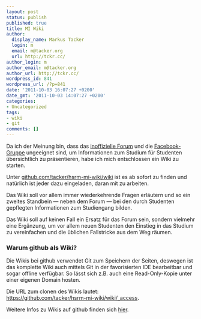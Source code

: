 ```yaml
---
layout: post
status: publish
published: true
title: MI Wiki
author:
  display_name: Markus Tacker
  login: m
  email: m@tacker.org
  url: http://tckr.cc/
author_login: m
author_email: m@tacker.org
author_url: http://tckr.cc/
wordpress_id: 841
wordpress_url: /?p=841
date: '2011-10-03 16:07:27 +0200'
date_gmt: '2011-10-03 14:07:27 +0200'
categories:
- Uncategorized
tags:
- wiki
- git
comments: []
---
```

<p>Da ich der Meinung bin, dass das <a href="http://www.fhwmi.de/">inoffizielle Forum</a> und die <a href="http://www.facebook.com/group.php?gid=110221364286">Facebook-Gruppe</a> ungeeignet sind, um Informationen zum Studium für Studenten übersichtlich zu präsentieren, habe ich mich entschlossen ein Wiki zu starten.</p>
<p>Unter <a href="https://github.com/tacker/hsrm-mi-wiki/wiki">github.com/tacker/hsrm-mi-wiki/wiki</a> ist es ab sofort zu finden und natürlich ist jeder dazu eingeladen, daran mit zu arbeiten.</p>
<p>Das Wiki soll vor allem immer wiederkehrende Fragen erläutern und so ein zweites Standbein &mdash; neben dem Forum &mdash; bei den durch Studenten gepflegten Informationen zum Studiengang bilden.</p>
<p>Das Wiki soll auf keinen Fall ein Ersatz für das Forum sein, sondern vielmehr eine Ergänzung, um vor allem neuen Studenten den Einstieg in das Studium zu vereinfachen und die üblichen Fallstricke aus dem Weg räumen.</p>
<h3 class="textimage">Warum github als Wiki?</h3>
<p>Die Wikis bei github verwendet Git zum Speichern der Seiten, deswegen ist das komplette Wiki auch mittels Git in der favorisierten IDE bearbeitbar und sogar offline verfügbar. So lässt sich z.B. auch eine Read-Only-Kopie unter einer eigenen Domain hosten.</p>
<p>Die URL zum clonen des Wikis lautet:<br />
<a href="https://github.com/tacker/hsrm-mi-wiki/wiki/_access">https://github.com/tacker/hsrm-mi-wiki/wiki/_access</a>.</p>
<p>Weitere Infos zu Wikis auf github finden sich <a href="https://github.com/blog/699-making-github-more-open-git-backed-wikis">hier</a>.</p>

